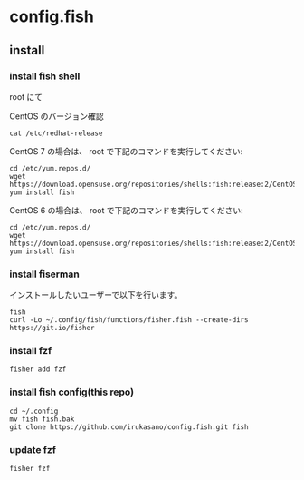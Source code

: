 # config.fish

## install

### install fish shell

root にて

CentOS のバージョン確認

    cat /etc/redhat-release 
    
CentOS 7 の場合は、 root で下記のコマンドを実行してください:

    cd /etc/yum.repos.d/
    wget https://download.opensuse.org/repositories/shells:fish:release:2/CentOS_7/shells:fish:release:2.repo
    yum install fish

CentOS 6 の場合は、 root で下記のコマンドを実行してください:

    cd /etc/yum.repos.d/
    wget https://download.opensuse.org/repositories/shells:fish:release:2/CentOS_6/shells:fish:release:2.repo
    yum install fish



### install fiserman

インストールしたいユーザーで以下を行います。

    fish
    curl -Lo ~/.config/fish/functions/fisher.fish --create-dirs https://git.io/fisher

### install fzf

    fisher add fzf

### install fish config(this repo)

    cd ~/.config
    mv fish fish.bak
    git clone https://github.com/irukasano/config.fish.git fish


### update fzf

    fisher fzf


